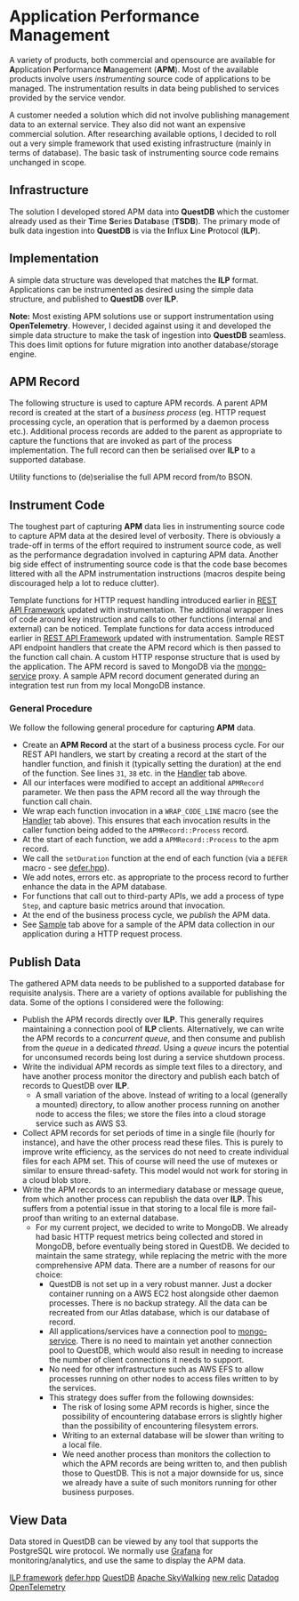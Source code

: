 # Application Performance Management

A variety of products, both commercial and opensource are available for
**A**pplication **P**erformance **M**anagement (**APM**).  Most of the available
products involve users *instrumenting* source code of applications to be
managed.  The instrumentation results in data being published to services
provided by the service vendor.

A customer needed a solution which did not involve publishing management data to
an external service.  They also did not want an expensive commercial solution.
After researching available options, I decided to roll out a very simple framework
that used existing infrastructure (mainly in terms of database).  The basic task
of instrumenting source code remains unchanged in scope.

## Infrastructure
The solution I developed stored APM data into **QuestDB** which the customer already
used as their **T**ime **S**eries **D**ata**b**ase (**TSDB**).  The primary mode of
bulk data ingestion into **QuestDB** is via the **I**nflux **L**ine **P**rotocol (**ILP**).

## Implementation
A simple data structure was developed that matches the **ILP** format.  Applications can
be instrumented as desired using the simple data structure, and published to **QuestDB**
over **ILP**.

**Note:** Most existing APM solutions use or support instrumentation using **OpenTelemetry**.
However, I decided against using it and developed the simple data structure to make the
task of ingestion into **QuestDB** seamless.  This does limit options for future migration
into another database/storage engine.

## APM Record

The following structure is used to capture APM records.  A parent APM record is created
at the start of a *business process* (eg. HTTP request processing cycle, an operation that
is performed by a daemon process etc.).  Additional process records are added to the
parent as appropriate to capture the functions that are invoked as part of the process
implementation.  The full record can then be serialised over **ILP** to a supported database.

<tabs id="apm-model">
  <tab title="Model" id="apm-model-definition">
    <code-block lang="C++" src="ilp/apmrecord.hpp" collapsible="true"/>
  </tab>
  <tab title="Implementation" id="apm-model-implementation">
    <code-block lang="C++" src="ilp/apmrecord.cpp" collapsible="true"/>
  </tab>
  <tab title="BSON" id="apm-model-bson">
    Utility functions to (de)serialise the full APM record from/to BSON.
    <code-block lang="C++" src="ilp/bson.cpp" collapsible="true"/>
  </tab>
</tabs>

## Instrument Code
The toughest part of capturing **APM** data lies in instrumenting source code to
capture APM data at the desired level of verbosity.  There is obviously a trade-off
in terms of the effort required to instrument source code, as well as the performance
degradation involved in capturing APM data.  Another big side effect of instrumenting
source code is that the code base becomes littered with all the APM instrumentation
instructions (macros despite being discouraged help a lot to reduce clutter).

<tabs id="apm-instrument">
  <tab title="HTTP" id="apm-instrument-template">
    Template functions for HTTP request handling introduced earlier in <a href="rest-api-framework.md">REST API Framework</a> updated with instrumentation.  The additional wrapper lines of code around key instruction and calls to other functions (internal and external) can be noticed.
    <code-block lang="C++" src="ilp/template.hpp" collapsible="true"/>
  </tab>
  <tab title="Database" id="apm-instrument-repository">
    Template functions for data access introduced earlier in <a href="rest-api-framework.md">REST API Framework</a> updated with instrumentation.
    <code-block lang="C++" src="ilp/repository.hpp" collapsible="true"/>
  </tab>
  <tab title="Handler" id="apm-instrument-handler">
    Sample REST API endpoint handlers that create the APM record which is then passed to the function call chain.
    <code-block lang="C++" src="ilp/catalog.cpp" collapsible="true"/>
  </tab>
  <tab title="Response" id="apm-instrument-response">
    A custom HTTP response structure that is used by the application.  The APM record is saved to MongoDB via the <a href="mongo-service.md">mongo-service</a> proxy.
    <code-block lang="C++" src="ilp/response.cpp" collapsible="true"/>
  </tab>
  <tab title="Sample" id="apm-instrument-sample">
    A sample APM record document generated during an integration test run from my local MongoDB instance.
    <code-block lang="JSON" src="ilp/apmrecord.json" collapsible="true"/>
  </tab>
</tabs>

### General Procedure
We follow the following general procedure for capturing **APM** data.
* Create an **APM Record** at the start of a business process cycle.  For our REST API handlers, we start by
  creating a record at the start of the handler function, and finish it (typically setting the duration) at
  the end of the function.  See lines `31`, `38` etc. in the [Handler](#apm-instrument-handler) tab above.
* All our interfaces were modified to accept an additional `APMRecord` parameter.  We then pass the APM record
  all the way through the function call chain.
* We wrap each function invocation in a `WRAP_CODE_LINE` macro (see the [Handler](#apm-instrument-handler) tab above).  This ensures 
  that each invocation results in the caller function being added to the `APMRecord::Process` record.
* At the start of each function, we add a `APMRecord::Process` to the apm record.
* We call the `setDuration` function at the end of each function (via a `DEFER` macro - see [defer.hpp](https://github.com/sptrakesh/mongo-service/blob/master/src/common/util/defer.hpp)).
* We add notes, errors etc. as appropriate to the process record to further enhance the data in the APM database.
* For functions that call out to third-party APIs, we add a process of type `Step`, and capture basic metrics around
  that invocation.
* At the end of the business process cycle, we *publish* the APM data.
* See [Sample](#apm-instrument-sample) tab above for a sample of the APM data collection in our application during a HTTP request process.

## Publish Data
The gathered APM data needs to be published to a supported database for requisite analysis.  There are a variety of options
available for publishing the data.  Some of the options I considered were the following:
* Publish the APM records directly over **ILP**.  This generally requires maintaining a connection pool of **ILP** clients.
  Alternatively, we can write the APM records to a *concurrent queue*, and then consume and publish from the *queue* in
  a dedicated *thread*.  Using a *queue* incurs the potential for unconsumed records being lost during a service 
  shutdown process.
* Write the individual APM records as simple text files to a directory, and have another process monitor the
  directory and publish each batch of records to QuestDB over **ILP**.
  * A small variation of the above.  Instead of writing to a local (generally a mounted) directory, to allow another
  process running on another node to access the files; we store the files into a cloud storage service such as AWS S3.
* Collect APM records for set periods of time in a single file (hourly for instance), and have the other process read 
  these files.  This is purely to improve write efficiency, as the services do not need to create individual files for
  each APM set.  This of course will need the use of mutexes or similar to ensure thread-safety.  This model would not
  work for storing in a cloud blob store.
* Write the APM records to an intermediary database or message queue, from which another process can republish
  the data over **ILP**.  This suffers from a potential issue in that storing to a local file is more fail-proof
  than writing to an external database.
  * For my current project, we decided to write to MongoDB.  We already had basic HTTP request metrics being collected
  and stored in MongoDB, before eventually being stored in QuestDB.  We decided to maintain the same strategy, while
  replacing the metric with the more comprehensive APM data.  There are a number of reasons for our choice:
    * QuestDB is not set up in a very robust manner.  Just a docker container running on a AWS EC2 host alongside
    other daemon processes.  There is no backup strategy.  All the data can be recreated from our Atlas database, which
    is our database of record.
    * All applications/services have a connection pool to [mongo-service](mongo-service.md).  There is no
    need to maintain yet another connection pool to QuestDB, which would also result in needing to increase the number
    of client connections it needs to support.
    * No need for other infrastructure such as AWS EFS to allow processes running on other nodes to access files written
    to by the services.
    * This strategy does suffer from the following downsides:
      * The risk of losing some APM records is higher, since the possibility of encountering
      database errors is slightly higher than the possibility of encountering filesystem errors.
      * Writing to an external database will be slower than writing to a local file.
      * We need another process than monitors the collection to which the APM records are being written to, and then publish those to
      QuestDB.  This is not a major downside for us, since we already have a suite of such monitors running for other
      business purposes.

## View Data
Data stored in QuestDB can be viewed by any tool that supports the PostgreSQL wire protocol.  We normally use
[Grafana](https://grafana.com/) for monitoring/analytics, and use the same to display the APM data.

<seealso>
  <category ref="source">
    <a href="https://github.com/sptrakesh/mongo-service/tree/master/src/ilp">ILP framework</a>
    <a href="https://github.com/sptrakesh/mongo-service/blob/master/src/common/util/defer.hpp">defer.hpp</a>
  </category>
  <category ref="external">
    <a href="https://questdb.com/">QuestDB</a>
    <a href="https://skywalking.apache.org/">Apache SkyWalking</a>
    <a href="https://newrelic.com/">new relic</a>
    <a href="https://www.datadoghq.com/">Datadog</a>
    <a href="https://opentelemetry.io/">OpenTelemetry</a>
  </category>
</seealso>